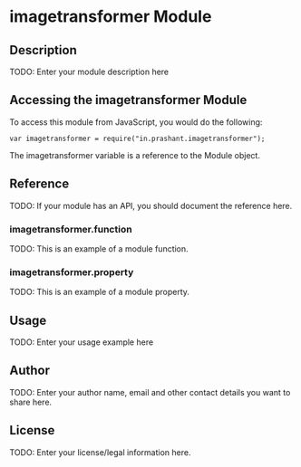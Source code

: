 # imagetransformer Module

## Description

TODO: Enter your module description here

## Accessing the imagetransformer Module

To access this module from JavaScript, you would do the following:

    var imagetransformer = require("in.prashant.imagetransformer");

The imagetransformer variable is a reference to the Module object.

## Reference

TODO: If your module has an API, you should document
the reference here.

### imagetransformer.function

TODO: This is an example of a module function.

### imagetransformer.property

TODO: This is an example of a module property.

## Usage

TODO: Enter your usage example here

## Author

TODO: Enter your author name, email and other contact
details you want to share here.

## License

TODO: Enter your license/legal information here.
